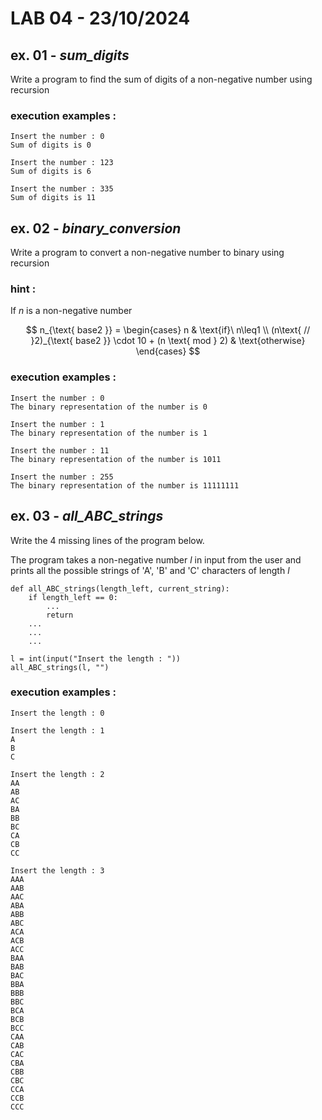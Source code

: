 # LAB 04 - 23/10/2024

## ex. 01 - ***sum_digits*** 

Write a program to find the sum of digits of a non-negative number using recursion

### execution examples :

```
Insert the number : 0
Sum of digits is 0
```

```
Insert the number : 123
Sum of digits is 6
```

```
Insert the number : 335
Sum of digits is 11
```

## ex. 02 - ***binary_conversion***

Write a program to convert a non-negative number to binary using recursion

### hint :

If $n$ is a non-negative number

$$
n_{\text{ base2 }} =
    \begin{cases}
      n & \text{if}\ n\leq1 \\
      (n\text{ // }2)_{\text{ base2 }} \cdot 10 + (n \text{ mod } 2) & \text{otherwise}
    \end{cases}
$$

### execution examples :

```
Insert the number : 0
The binary representation of the number is 0
```

```
Insert the number : 1
The binary representation of the number is 1
```

```
Insert the number : 11
The binary representation of the number is 1011
```

```
Insert the number : 255
The binary representation of the number is 11111111
```

## ex. 03 - ***all_ABC_strings***

Write the 4 missing lines of the program below.

The program takes a non-negative number $l$ in input from the user and prints all the possible strings of 'A', 'B' and 'C' characters of length $l$

```
def all_ABC_strings(length_left, current_string):
    if length_left == 0:
        ...
        return
    ...
    ...
    ...

l = int(input("Insert the length : "))
all_ABC_strings(l, "")
```


### execution examples :

```
Insert the length : 0

```

```
Insert the length : 1
A
B
C
```

```
Insert the length : 2
AA
AB
AC
BA
BB
BC
CA
CB
CC
```

```
Insert the length : 3
AAA
AAB
AAC
ABA
ABB
ABC
ACA
ACB
ACC
BAA
BAB
BAC
BBA
BBB
BBC
BCA
BCB
BCC
CAA
CAB
CAC
CBA
CBB
CBC
CCA
CCB
CCC
```
